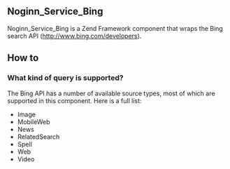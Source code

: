 ## Noginn_Service_Bing ##
Noginn_Service_Bing is a Zend Framework component that wraps the Bing search API (http://www.bing.com/developers).

## How to ##
### What kind of query is supported? ###
The Bing API has a number of available source types, most of which are supported in this component. Here is a full list:
* Image
* MobileWeb
* News
* RelatedSearch
* Spell
* Web
* Video
